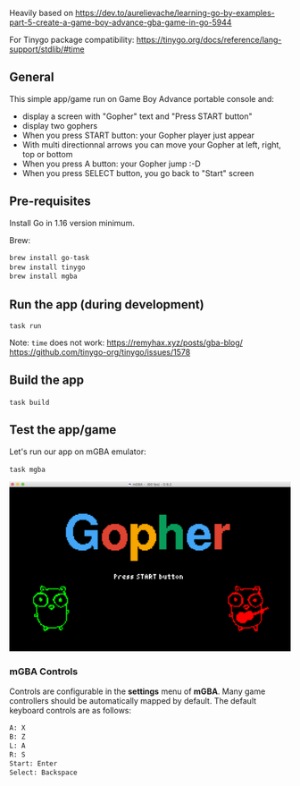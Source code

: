 

Heavily based on https://dev.to/aurelievache/learning-go-by-examples-part-5-create-a-game-boy-advance-gba-game-in-go-5944

For Tinygo package compatibility: https://tinygo.org/docs/reference/lang-support/stdlib/#time

## General

This simple app/game run on Game Boy Advance portable console and:
* display a screen with "Gopher" text and "Press START button"
* display two gophers
* When you press START button: your Gopher player just appear
* With multi directionnal arrows you can move your Gopher at left, right, top or bottom
* When you press A button: your Gopher jump :-D 
* When you press SELECT button, you go back to "Start" screen

## Pre-requisites

Install Go in 1.16 version minimum.

Brew:
```bash
brew install go-task
brew install tinygo
brew install mgba
```

## Run the app (during development)

```
task run
```

Note: `time` does not work: https://remyhax.xyz/posts/gba-blog/ https://github.com/tinygo-org/tinygo/issues/1578

## Build the app

`task build`

## Test the app/game

Let's run our app on mGBA emulator:

`task mgba`

![Gopher GBA game](doc/gopher-gba.png)

### mGBA Controls

Controls are configurable in the **settings** menu of **mGBA**. Many game controllers should be automatically mapped by default. 
The default keyboard controls are as follows:

```
A: X
B: Z
L: A
R: S
Start: Enter
Select: Backspace
```